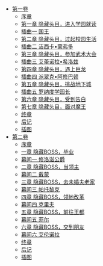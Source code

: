 - [第一卷](/反派千金等级99～我是隐藏头目但不是魔王～(恶役千金lv.99～我是隐藏BOSS但不是魔王～)-作者：七夕さとり/第一卷)
  - [序章](/反派千金等级99～我是隐藏头目但不是魔王～(恶役千金lv.99～我是隐藏BOSS但不是魔王～)-作者：七夕さとり/第一卷/序章.md)
  - [第一章 隐藏头目，进入学园就读](/反派千金等级99～我是隐藏头目但不是魔王～(恶役千金lv.99～我是隐藏BOSS但不是魔王～)-作者：七夕さとり/第一卷/第一章%20隐藏头目，进入学园就读.md)
  - [插曲一 国王](/反派千金等级99～我是隐藏头目但不是魔王～(恶役千金lv.99～我是隐藏BOSS但不是魔王～)-作者：七夕さとり/第一卷/插曲一%20国王.md)
  - [第二章 隐藏头目，过起校园生活](/反派千金等级99～我是隐藏头目但不是魔王～(恶役千金lv.99～我是隐藏BOSS但不是魔王～)-作者：七夕さとり/第一卷/第二章%20隐藏头目，过起校园生活.md)
  - [插曲二 洁西卡•蒙弗多](/反派千金等级99～我是隐藏头目但不是魔王～(恶役千金lv.99～我是隐藏BOSS但不是魔王～)-作者：七夕さとり/第一卷/插曲二%20洁西卡•蒙弗多.md)
  - [第三章 隐藏头目，参加武术大会](/反派千金等级99～我是隐藏头目但不是魔王～(恶役千金lv.99～我是隐藏BOSS但不是魔王～)-作者：七夕さとり/第一卷/第三章%20隐藏头目，参加武术大会.md)
  - [插曲三 艾蕾诺拉•希洛兹](/反派千金等级99～我是隐藏头目但不是魔王～(恶役千金lv.99～我是隐藏BOSS但不是魔王～)-作者：七夕さとり/第一卷/插曲三%20艾蕾诺拉•希洛兹.md)
  - [第四章 隐藏头目，遇上巨龙](/反派千金等级99～我是隐藏头目但不是魔王～(恶役千金lv.99～我是隐藏BOSS但不是魔王～)-作者：七夕さとり/第一卷/第四章%20隐藏头目，遇上巨龙.md)
  - [插曲四 派翠克•阿修巴顿](/反派千金等级99～我是隐藏头目但不是魔王～(恶役千金lv.99～我是隐藏BOSS但不是魔王～)-作者：七夕さとり/第一卷/插曲四%20派翠克•阿修巴顿.md)
  - [第五章 隐藏头目，挑战地下城](/反派千金等级99～我是隐藏头目但不是魔王～(恶役千金lv.99～我是隐藏BOSS但不是魔王～)-作者：七夕さとり/第一卷/第五章%20隐藏头目，挑战地下城.md)
  - [插曲五 罗纳度学园长](/反派千金等级99～我是隐藏头目但不是魔王～(恶役千金lv.99～我是隐藏BOSS但不是魔王～)-作者：七夕さとり/第一卷/插曲五%20罗纳度学园长.md)
  - [第六章 隐藏头目，受到告白](/反派千金等级99～我是隐藏头目但不是魔王～(恶役千金lv.99～我是隐藏BOSS但不是魔王～)-作者：七夕さとり/第一卷/第六章%20隐藏头目，受到告白.md)
  - [第七章 隐藏头目，面对魔王](/反派千金等级99～我是隐藏头目但不是魔王～(恶役千金lv.99～我是隐藏BOSS但不是魔王～)-作者：七夕さとり/第一卷/第七章%20隐藏头目，面对魔王.md)
  - [终章](/反派千金等级99～我是隐藏头目但不是魔王～(恶役千金lv.99～我是隐藏BOSS但不是魔王～)-作者：七夕さとり/第一卷/终章.md)
  - [后记](/反派千金等级99～我是隐藏头目但不是魔王～(恶役千金lv.99～我是隐藏BOSS但不是魔王～)-作者：七夕さとり/第一卷/后记.md)
  - [插图](/反派千金等级99～我是隐藏头目但不是魔王～(恶役千金lv.99～我是隐藏BOSS但不是魔王～)-作者：七夕さとり/第一卷/插图.md)
- [第二卷](/反派千金等级99～我是隐藏头目但不是魔王～(恶役千金lv.99～我是隐藏BOSS但不是魔王～)-作者：七夕さとり/第二卷)
  - [序章](/反派千金等级99～我是隐藏头目但不是魔王～(恶役千金lv.99～我是隐藏BOSS但不是魔王～)-作者：七夕さとり/第二卷/序章.md)
  - [一章 隐藏BOSS，毕业](/反派千金等级99～我是隐藏头目但不是魔王～(恶役千金lv.99～我是隐藏BOSS但不是魔王～)-作者：七夕さとり/第二卷/一章%20隐藏BOSS，毕业.md)
  - [幕间一 修洛滋公爵](/反派千金等级99～我是隐藏头目但不是魔王～(恶役千金lv.99～我是隐藏BOSS但不是魔王～)-作者：七夕さとり/第二卷/幕间一%20修洛滋公爵.md)
  - [二章 隐藏BOSS，当领主](/反派千金等级99～我是隐藏头目但不是魔王～(恶役千金lv.99～我是隐藏BOSS但不是魔王～)-作者：七夕さとり/第二卷/二章%20隐藏BOSS，当领主.md)
  - [幕间二 戴蒙](/反派千金等级99～我是隐藏头目但不是魔王～(恶役千金lv.99～我是隐藏BOSS但不是魔王～)-作者：七夕さとり/第二卷/幕间二%20戴蒙.md)
  - [三章 隐藏BOSS，去未婚夫老家](/反派千金等级99～我是隐藏头目但不是魔王～(恶役千金lv.99～我是隐藏BOSS但不是魔王～)-作者：七夕さとり/第二卷/三章%20隐藏BOSS，去未婚夫老家.md)
  - [幕间三 帕托黎克](/反派千金等级99～我是隐藏头目但不是魔王～(恶役千金lv.99～我是隐藏BOSS但不是魔王～)-作者：七夕さとり/第二卷/幕间三%20帕托黎克.md)
  - [四章 隐藏BOSS，领地改革](/反派千金等级99～我是隐藏头目但不是魔王～(恶役千金lv.99～我是隐藏BOSS但不是魔王～)-作者：七夕さとり/第二卷/四章%20隐藏BOSS，领地改革.md)
  - [幕间四 克里夫](/反派千金等级99～我是隐藏头目但不是魔王～(恶役千金lv.99～我是隐藏BOSS但不是魔王～)-作者：七夕さとり/第二卷/幕间四%20克里夫.md)
  - [五章 隐藏BOSS，前往王都](/反派千金等级99～我是隐藏头目但不是魔王～(恶役千金lv.99～我是隐藏BOSS但不是魔王～)-作者：七夕さとり/第二卷/五章%20隐藏BOSS，前往王都.md)
  - [幕间五 菲尔](/反派千金等级99～我是隐藏头目但不是魔王～(恶役千金lv.99～我是隐藏BOSS但不是魔王～)-作者：七夕さとり/第二卷/幕间五%20菲尔.md)
  - [六章 隐藏BOSS，交到朋友](/反派千金等级99～我是隐藏头目但不是魔王～(恶役千金lv.99～我是隐藏BOSS但不是魔王～)-作者：七夕さとり/第二卷/六章%20隐藏BOSS，交到朋友.md)
  - [幕间六 艾伦诺拉](/反派千金等级99～我是隐藏头目但不是魔王～(恶役千金lv.99～我是隐藏BOSS但不是魔王～)-作者：七夕さとり/第二卷/幕间六%20艾伦诺拉.md)
  - [终章](/反派千金等级99～我是隐藏头目但不是魔王～(恶役千金lv.99～我是隐藏BOSS但不是魔王～)-作者：七夕さとり/第二卷/终章.md)
  - [后记](/反派千金等级99～我是隐藏头目但不是魔王～(恶役千金lv.99～我是隐藏BOSS但不是魔王～)-作者：七夕さとり/第二卷/后记.md)
  - [插图](/反派千金等级99～我是隐藏头目但不是魔王～(恶役千金lv.99～我是隐藏BOSS但不是魔王～)-作者：七夕さとり/第二卷/插图.md)

